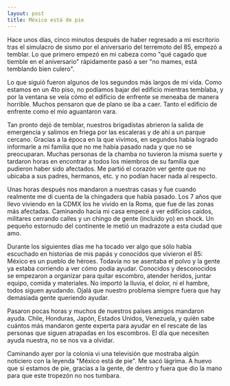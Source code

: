 ```yaml
---
layout: post
title: México está de pie
---
```

Hace unos días, cinco minutos después de haber regresado a mi escritorio tras el simulacro de sismo por el aniversario del terremoto del 85, empezó a temblar. Lo que primero empezó en mi cabeza como "qué cagado que tiemble en el aniversario" rápidamente pasó a ser "no mames, está temblando bien culero".

Lo que siguió fueron algunos de los segundos más largos de mi vida. Como estamos en un 4to piso, no podíamos bajar del edificio mientras temblaba, y por la ventana se veía cómo el edificio de enfrente se meneaba de manera horrible. Muchos pensaron que de plano se iba a caer. Tanto el edificio de enfrente como el mío aguantaron vara.

Tan pronto dejó de temblar, nuestros brigadistas abrieron la salida de emergencia y salimos en friega por las escaleras y de ahí a un parque cercano. Gracias a la época en la que vivimos, en segundos había logrado informarle a mi familia que no me había pasado nada y que no se preocuparan. Muchas personas de la chamba no tuvieron la misma suerte y tardaron horas en encontrar a todos los miembros de su familia que pudieron haber sido afectados. Me partió el corazón ver gente que no ubicaba a sus padres, hermanos, etc. y no podían hacer nada al respecto.

Unas horas después nos mandaron a nuestras casas y fue cuando realmente me di cuenta de la chingadera que había pasado. Los 7 años que llevo viviendo en la CDMX los he vivido en la Roma, que fue de las zonas más afectadas. Caminando hacia mi casa empecé a ver edificios caídos, militares cerrando calles y un chingo de gente (incluido yo) en shock. Un pequeño estornudo del continente le metió un madrazote a esta ciudad que amo.

Durante los siguientes días me ha tocado ver algo que sólo había escuchado en historias de mis papás y conocidos que vivieron el 85: México es un pueblo de héroes. Todavía no se asentaba el polvo y la gente ya estaba corriendo a ver cómo podía ayudar. Conocidos y desconocidos se empezaron a organizar para quitar escombro, atender heridos, juntar equipo, comida y materiales. No importó la lluvia, el dolor, ni el hambre, todos siguen ayudando. Ojalá que nuestro problema siempre fuera que hay demasiada gente queriendo ayudar.

Pasaron pocas horas y muchos de nuestros países amigos mandaron ayuda. Chile, Honduras, Japón, Estados Unidos, Venezuela, y quién sabe cuántos más mandaron gente experta para ayudar en el rescate de las personas que siguen atrapadas en los escombros. El día que necesiten ayuda nuestra, no se nos va a olvidar.

Caminando ayer por la colonia vi una televisión que mostraba algún noticiero con la leyenda "México está de pie". Me sacó lágrima. A huevo que sí estamos de pie, gracias a la gente, de dentro y fuera que dio la mano para que este tropezón no nos tumbara.
